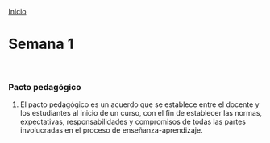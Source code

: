<!-- No borrar o modificar -->
[Inicio](./index.md)

# Semana 1

<br>

### Pacto pedagógico

1. El pacto pedagógico es un acuerdo que se establece entre el docente y los estudiantes al inicio de un curso, con el fin de establecer las normas, expectativas, responsabilidades y compromisos de todas las partes involucradas en el proceso de enseñanza-aprendizaje.

